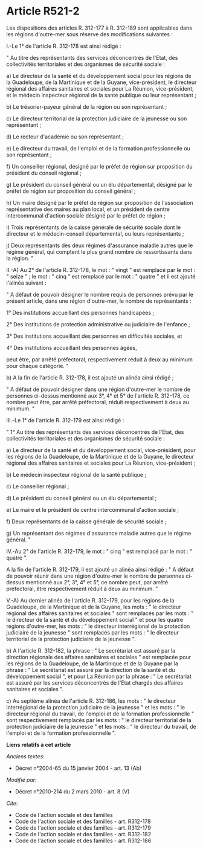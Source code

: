 # Article R521-2

Les dispositions des articles R. 312-177 à R. 312-189 sont applicables dans les régions d'outre-mer sous réserve des
modifications suivantes : 

I.-Le 1° de l'article R. 312-178 est ainsi rédigé : 

" Au titre des représentants des services déconcentrés de l'Etat, des collectivités territoriales et des organismes de
sécurité sociale : 

a) Le directeur de la santé et du développement social pour les régions de la Guadeloupe, de la Martinique et de la Guyane,
vice-président, le directeur régional des affaires sanitaires et sociales pour La Réunion, vice-président, et le médecin
inspecteur régional de la santé publique ou leur représentant ; 

b) Le trésorier-payeur général de la région ou son représentant ; 

c) Le        directeur territorial de la protection judiciaire de la jeunesse ou son représentant ; 

d) Le recteur d'académie ou son représentant ; 

e) Le directeur du travail, de l'emploi et de la formation professionnelle ou son représentant ; 

f) Un conseiller régional, désigné par le préfet de région sur proposition du président du conseil régional ; 

g) Le président du conseil général ou un élu départemental, désigné par le préfet de région sur proposition du conseil
général ; 

h) Un maire désigné par le préfet de région sur proposition de l'association représentative des maires au plan local, et un
président de centre intercommunal d'action sociale désigné par le préfet de région ; 

i) Trois représentants de la caisse générale de sécurité sociale dont le directeur et le médecin-conseil départemental, ou
leurs représentants ; 

j) Deux représentants des deux régimes d'assurance maladie autres que le régime général, qui comptent le plus grand nombre de
ressortissants dans la région. " 

II.-A) Au 2° de l'article R. 312-178, le mot : " vingt " est remplacé par le mot : " seize " ; le mot : " cinq " est remplacé
par le mot : " quatre " et il est ajouté l'alinéa suivant : 

" A défaut de pouvoir désigner le nombre requis de personnes prévu par le présent article, dans une région d'outre-mer, le
nombre de représentants : 

1° Des institutions accueillant des personnes handicapées ; 

2° Des institutions de protection administrative ou judiciaire de l'enfance ; 

3° Des institutions accueillant des personnes en difficultés sociales, et

4° Des institutions accueillant des personnes âgées, 

peut être, par arrêté préfectoral, respectivement réduit à deux au minimum pour chaque catégorie. " 

b) A la fin de l'article R. 312-178, il est ajouté un alinéa ainsi rédigé ; 

" A défaut de pouvoir désigner dans une région d'outre-mer le nombre de personnes ci-dessus mentionné aux 3°, 4° et 5° de
l'article R. 312-178, ce nombre peut être, par arrêté préfectoral, réduit respectivement à deux au minimum. " 

III.-Le 1° de l'article R. 312-179 est ainsi rédigé : 

" 1° Au titre des représentants des services déconcentrés de l'Etat, des collectivités territoriales et des organismes de
sécurité sociale : 

a) Le directeur de la santé et du développement social, vice-président, pour les régions de la Guadeloupe, de la Martinique
et de la Guyane, le directeur régional des affaires sanitaires et sociales pour La Réunion, vice-président ; 

b) Le médecin inspecteur régional de la santé publique ; 

c) Le conseiller régional ; 

d) Le président du conseil général ou un élu départemental ; 

e) Le maire et le président de centre intercommunal d'action sociale ; 

f) Deux représentants de la caisse générale de sécurité sociale ; 

g) Un représentant des régimes d'assurance maladie autres que le régime général. " 

IV.-Au 2° de l'article R. 312-179, le mot : " cinq " est remplacé par le mot : " quatre ".

A la fin de l'article R. 312-179, il est ajouté un alinéa ainsi rédigé : " A défaut de pouvoir réunir dans une région
d'outre-mer le nombre de personnes ci-dessus mentionné aux 2°, 3°, 4° et 5°, ce nombre peut, par arrêté préfectoral, être
respectivement réduit à deux au minimum. " 

V.-A) Au dernier alinéa de l'article R. 312-179, pour les régions de la Guadeloupe, de la Martinique et de la Guyane, les
mots : " le directeur régional des affaires sanitaires et sociales " sont remplacés par les mots : " le directeur de la santé
et du développement social " et pour les quatre régions d'outre-mer, les mots : " le directeur interrégional de la protection
judiciaire de la jeunesse " sont remplacés par les mots : " le        directeur territorial de la protection judiciaire de la
jeunesse ". 

b) A l'article R. 312-182, la phrase : " Le secrétariat est assuré par la direction régionale des affaires sanitaires et
sociales " est remplacée pour les régions de la Guadeloupe, de la Martinique et de la Guyane par la phrase : " Le secrétariat
est assuré par la direction de la santé et du développement social ", et pour La Réunion par la phrase : " Le secrétariat est
assuré par les services déconcentrés de l'Etat chargés des affaires sanitaires et sociales ". 

c) Au septième alinéa de l'article R. 312-186, les mots : " le directeur interrégional de la protection judiciaire de la
jeunesse " et les mots : " le directeur régional du travail, de l'emploi et de la formation professionnelle " sont
respectivement remplacés par les mots : " le        directeur territorial de la protection judiciaire de la jeunesse " et les
mots : " le directeur du travail, de l'emploi et de la formation professionnelle ".

**Liens relatifs à cet article**

_Anciens textes_:

  - Décret n°2004-65 du 15 janvier 2004 - art. 13 (Ab)

_Modifié par_:

  - Décret n°2010-214 du 2 mars 2010 - art. 8 (V)

_Cite_:

  - Code de l'action sociale et des familles
  - Code de l'action sociale et des familles - art. R312-178
  - Code de l'action sociale et des familles - art. R312-179
  - Code de l'action sociale et des familles - art. R312-182
  - Code de l'action sociale et des familles - art. R312-186
